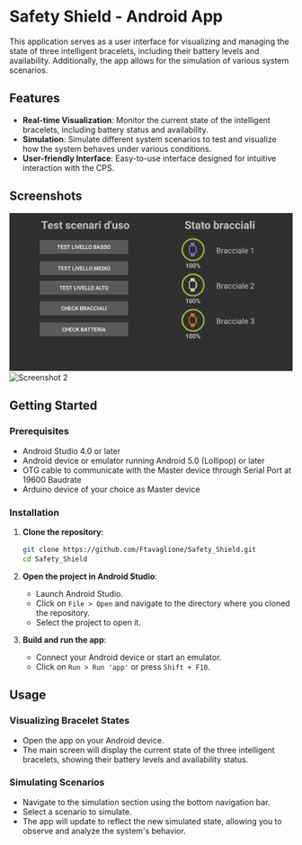 # Safety Shield - Android App

This application serves as a user interface for visualizing and managing the state of three intelligent bracelets, including their battery levels and availability. Additionally, the app allows for the simulation of various system scenarios.

## Features

- **Real-time Visualization**: Monitor the current state of the intelligent bracelets, including battery status and availability.
- **Simulation**: Simulate different system scenarios to test and visualize how the system behaves under various conditions.
- **User-friendly Interface**: Easy-to-use interface designed for intuitive interaction with the CPS.

## Screenshots

![Screenshot 1](screenshots/menu.png)
![Screenshot 2](screenshots/screenshot2.png)

## Getting Started

### Prerequisites

- Android Studio 4.0 or later
- Android device or emulator running Android 5.0 (Lollipop) or later
- OTG cable to communicate with the Master device through Serial Port at 19600 Baudrate
- Arduino device of your choice as Master device

### Installation

1. **Clone the repository**:
   ```bash
   git clone https://github.com/Ftavaglione/Safety_Shield.git
   cd Safety_Shield
   ```

2. **Open the project in Android Studio**:
    - Launch Android Studio.
    - Click on `File > Open` and navigate to the directory where you cloned the repository.
    - Select the project to open it.

3. **Build and run the app**:
    - Connect your Android device or start an emulator.
    - Click on `Run > Run 'app'` or press `Shift + F10`.

## Usage

### Visualizing Bracelet States

- Open the app on your Android device.
- The main screen will display the current state of the three intelligent bracelets, showing their battery levels and availability status.

### Simulating Scenarios

- Navigate to the simulation section using the bottom navigation bar.
- Select a scenario to simulate.
- The app will update to reflect the new simulated state, allowing you to observe and analyze the system's behavior.